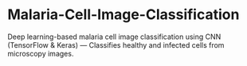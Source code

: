 # Malaria-Cell-Image-Classification
 Deep learning-based malaria cell image classification using CNN (TensorFlow &amp; Keras) — Classifies healthy and infected cells from microscopy images.
